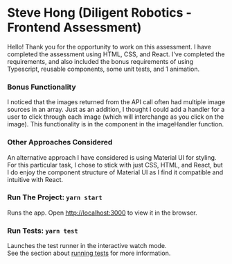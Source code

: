 # Steve Hong (Diligent Robotics - Frontend Assessment)

Hello! Thank you for the opportunity to work on this assessment.
I have completed the assessment using HTML, CSS, and React. I've completed the requirements, and also included the bonus requirements of using Typescript, reusable components, some unit tests, and 1 animation.

### Bonus Functionality

I noticed that the images returned from the API call often had multiple image sources in an array. Just as an addition, I thought I could add a handler for a user to click through each image (which will interchange as you click on the image). This functionality is in the component <ProductDisplay /> in the imageHandler function.

### Other Approaches Considered

An alternative approach I have considered is using Material UI for styling. For this particular task, I chose to stick with just CSS, HTML, and React, but I do enjoy the component structure of Material UI as I find it compatible and intuitive with React.

### Run The Project: `yarn start`

Runs the app.
Open [http://localhost:3000](http://localhost:3000) to view it in the browser.

### Run Tests: `yarn test`

Launches the test runner in the interactive watch mode.\
See the section about [running tests](https://facebook.github.io/create-react-app/docs/running-tests) for more information.
